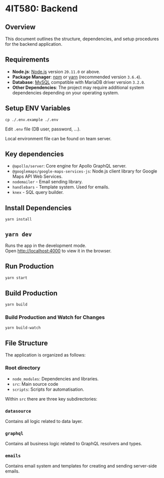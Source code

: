 # 4IT580: Backend

## Overview

This document outlines the structure, dependencies, and setup procedures for the backend application.

## Requirements

- **Node.js**: [Node.js](https://nodejs.org/) version `20.11.0` or above.
- **Package Manager**: [npm](https://www.npmjs.com/) or [yarn](https://yarnpkg.com/) (recommended version `3.6.4`).
- **Database**: [MySQL](https://www.mysql.com/) compatible with MariaDB driver version `3.2.0`.
- **Other Dependencies**: The project may require additional system dependencies depending on your operating system.


## Setup ENV Variables

```
cp ./.env.example ./.env
```

Edit `.env` file (DB user, password, ...).

Local environment file can be found on team server.

## Key dependencies

- `@apollo/server`: Core engine for Apollo GraphQL server.
- `@googlemaps/google-maps-services-js`: Node.js client library for Google Maps API Web Services.
- `nodemailer` - Email sending library.
- `handlebars` - Template system. Used for emails.
- `knex` - SQL query builder.

## Install Dependencies

```bash
yarn install
```

## `yarn dev`

Runs the app in the development mode.\
Open [http://localhost:4000](http://localhost:4000) to view it in the browser.


## Run Production

```bash
yarn start
```

## Build Production

```bash
yarn build
```

### Build Production and Watch for Changes

```bash
yarn build-watch
```

## File Structure

The application is organized as follows:

### Root directory
- `node_modules`: Dependencies and libraries.
- `src`: Main source code
- `scripts`: Scripts for automatisation.

Within `src` there are three key subdirectories:
### `datasource`

Contains all logic related to data layer.

### `graphql`

Contains all business logic related to GraphQL resolvers and types.

### `emails`

Contains email system and templates for creating and sending server-side emails.
